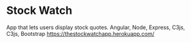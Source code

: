# Stock Watch
App that lets users display stock quotes.
Angular, Node, Express, C3js, C3js, Bootstrap
https://thestockwatchapp.herokuapp.com/
